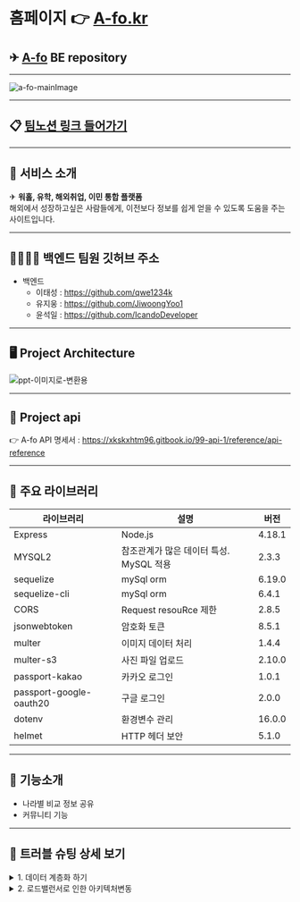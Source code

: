 # 홈페이지 👉 [A-fo.kr](https://a-fo.kr) 

## ✈ [A-fo](https://github.com/qwe1234k/HH99FinalProject_BE) BE repository
---
![a-fo-mainImage](https://user-images.githubusercontent.com/96129738/171001558-4c3a09b6-a265-4aff-9c3a-f6c5eba57071.png)


---

## 📋 [팀노션 링크 들어가기](https://www.notion.so/40fa62a06e8e444280f9c84ff5ea274d)

---

## 🔎 서비스 소개
✈ **워홀, 유학, 해외취업, 이민 통합 플랫폼**<br>
해외에서 성장하고싶은 사람들에게, 이전보다 정보를 쉽게 얻을 수 있도록 도움을 주는 사이트입니다.


---

## 👨‍👩‍👧‍👧 백엔드 팀원 깃허브 주소

- 백엔드
  - 이태성 : https://github.com/qwe1234k
  - 유지웅 : https://github.com/JiwoongYoo1
  - 윤석일 : https://github.com/IcandoDeveloper
---

## 🖥 Project Architecture

![ppt-이미지로-변환용](https://user-images.githubusercontent.com/96129738/171004010-e03d4a6b-dda6-41c6-b0e3-5f18c12d149f.svg)


---

## 🎄 Project api

👉 A-fo API 명세서 : https://xkskxhtm96.gitbook.io/99-api-1/reference/api-reference

---

## 📕 주요 라이브러리

| 라이브러리    | 설명                       | 버전   |
| ------------- | -------------------------- | ------ |
| Express       | Node.js                    | 4.18.1 |
| MYSQL2         | 참조관계가 많은 데이터 특성. MySQL 적용 | 2.3.3 |
|sequelize      | mySql orm                      |6.19.0 |
|sequelize-cli      | mySql orm                      |6.4.1 |
| CORS          | Request resouRce 제한      | 2.8.5  |
| jsonwebtoken  | 암호화 토큰                 | 8.5.1  |
| multer       | 이미지 데이터 처리              | 1.4.4  |
| multer-s3        | 사진 파일 업로드               | 2.10.0  |
| passport-kakao      | 카카오 로그인    | 1.0.1  |
|  passport-google-oauth20      | 구글 로그인                | 2.0.0  |
| dotenv       | 환경변수 관리               | 16.0.0  |
| helmet       | HTTP 헤더 보안               | 5.1.0  |

---

## 🌠 기능소개

- 나라별 비교 정보 공유
- 커뮤니티 기능

---

## 🔑 트러블 슈팅 상세 보기


<details markdown="1">
<summary>1. 데이터 계층화 하기</summary>

<!--summary 아래 빈칸 공백 두고 내용을 적는공간-->
## 1. 데이터 계층화 하기

### 목적 및 초기상황

<aside>
💡 A-fo는 여러나라의 다양한 카테고리를 제공해줘야하는 목적이 있습니다. 이를 효과적으로 표현하려면 데이터를 json형태로 계층화 작업을 체계적으로 해야했습니다. 체계적이라 함은FE가 map함수를 사용하는데 문제가 없는 구조로 설계함을 의미합니다.

</aside>

### 문제상황

<aside>
💡 초기에는 BE가 자체적으로 판단해서 json 구조를 임의로 설계해서 응답을 해주었더니, FE 측에서 map이 안돌려진다고만 말씀하셔서 다시 BE가 임의로 json구조를 재설계하고 응답값을 FE가 확인하고 map이 안돌려진다는 식의 비효율적인 의사소통이 일어나고 있었습니다.

</aside>

### 해결책

<aside>
💡 json구조를 8번 가량을 재설계하고 나서 이렇게 해서는 일이 끝나지 않겠다 싶어서 먼저 FE가 원하는 구조를 제시해달라고 말씀드리고, 저희가 FE의 요구를 귀담아 듣고 재설계를 진행하였더니, 2번정도의 추가적인 재설계로 데이터의 json구조를 확정 지을 수 있었습니다.

</aside>

### 고찰

<aside>
  💡 일을 너무 단순하게 하던대로 하면 되겠지 식의 사고방식이 가장 문제였던것으로 생각됩니다. 해당 사고방식으로 인한 문제발생을 의식하자마자 FE의 요구를 먼저 들어보는게 맞겠다는 판단   이 들게되었습니다. 그에따라 FE의 요구대로 데이터의 json구조를 설계하니 재설계2번으로 정상동작을 할 수 있었고, 개발자간의 의사소통의 방법과 중요성에대해서 깨달게 되는 계기가 되었   습니다.

</aside>
</details>

<details markdown="1">
<summary>2. 로드밸런서로 인한 아키텍처변동</summary>

<!--summary 아래 빈칸 공백 두고 내용을 적는공간-->

## 2. 로드밸런서로 인한 아키텍처변동

### 목적 및 초기상황

<aside>
💡 초기 A-fo의 아키텍처는 게시글의 이미지를 단순히 EC2의 EBS에 저장하는 방식으로 구현을 했습니다. 그리고 이미지의 url을 RDS에 저장하는 방식으로 구현하여 FE에게 url을 응답하는 식으로 이미지가 게시글에 보이도록 하였습니다.
하지만 t2.micro 사양의 EC2 1개로는 많은 유저들이 사이트를 방문했을경우 긴 로딩을 유발하거나 먹통이 된다는 사례를 찾아볼 수 있어서 Application Load Balancer를 활용하여 2개의 EC2로 부하를 분산시키는 방식으로 아키텍처를 변경하였습니다.

</aside>

### 문제상황

<aside>
💡 EC2가 2개로 나뉘어지다 보니 url 주소를 FE에게 응답할때 1번EC2에 저장되어있는 이미지의 주소를 2번EC2에게 ALB가 요청을 하면 undefined가 뜨는 문제가 발생하게되었습니다.

</aside>

### 해결책

<aside>
💡 이미지를 Amazon S3라는 서비스로 별개의 이미지 저장공간을 활용하여 저장하였습니다. 그러므로 ALB가 어떤 EC2에게 이미지주소 요청을 하더라도 EC2는 S3가 생성한 이미지 url을 RDS에서 조회하여 응답하도록 하면 문제를 해결 할 수 있었습니다.

</aside>

### 고찰

<aside>
💡 서버 가용성을 위해 기존의 아키텍처에서 새로운 아케텍처로 구조 개선을 하게되었을때, 코드수정과 처음 사용해보는 AWS의 서비스를 공부하고 저희의 케이스에 맞도록 적용하는 경험을 하게되었습니다. 앞으로도 새로운 AWS 서비스를 공부해서 내 프로젝트에 적용해 볼 수 있겠다는 자신감을 얻을 수 있었습니다.

</aside>
</details

---
